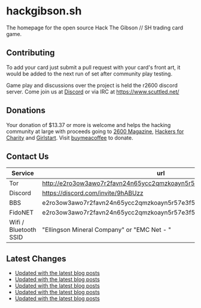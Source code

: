 # hackgibson.sh
The homepage for the open source Hack The Gibson // SH trading card game.


## Contributing

To add your card just submit a pull request with your card's front art, it would be added to the next run of set after community play testing.

Game play and discussions over the project is held the r2600 discord server. Come join us at [Discord](https://discord.com/invite/9hABUzz) or via IRC at https://www.scuttled.net/


## Donations

Your donation of $13.37 or more is welcome and helps the hacking community at large with proceeds going to [2600 Magazine](https://2600.com/), [Hackers for Charity](https://hackersforcharity.org) and [Girlstart](https://girlstart.org).  Visit [buymeacoffee](https://www.buymeacoffee.com/hackgibson.sh) to donate.


## Contact Us

Service | url
-|-
Tor | http://e2ro3ow3awo7r2favn24n65ycc2qmzkoayn5r57e3f56nvjwdcgg32ad.onion
Discord | https://discord.com/invite/9hABUzz
BBS | e2ro3ow3awo7r2favn24n65ycc2qmzkoayn5r57e3f56nvjwdcgg32ad.onion:23
FidoNET | e2ro3ow3awo7r2favn24n65ycc2qmzkoayn5r57e3f56nvjwdcgg32ad.onion:24554
Wifi / Bluetooth SSID | "Ellingson Mineral Company" or "EMC Net - <fidonet address>"

## Latest Changes
<!-- BLOG-POST-LIST:START -->
- [Updated with the latest blog posts](https://github.com/DFW2600/hackgibson.sh/commit/ee0d3c5a358ebb7f8d990583cb955de8b96febc9)
- [Updated with the latest blog posts](https://github.com/DFW2600/hackgibson.sh/commit/b08d4a29fe18641ee084fb074f80deeec20bb340)
- [Updated with the latest blog posts](https://github.com/DFW2600/hackgibson.sh/commit/e532dd34a890c8fcf8f1d41f8d03c94d4222632e)
- [Updated with the latest blog posts](https://github.com/DFW2600/hackgibson.sh/commit/60755d08dea6a07d943422773f6ddc2b604e24f1)
- [Updated with the latest blog posts](https://github.com/DFW2600/hackgibson.sh/commit/c70a331ff72d951f9d2b67d431eb24bb985a047a)
<!-- BLOG-POST-LIST:END -->

